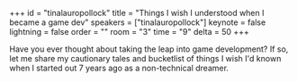 ﻿+++
id = "tinalauropollock"
title = "Things I wish I understood when I became a game dev"
speakers = ["tinalauropollock"]
keynote = false
lightning = false
order = ""
room = "3"
time = "9"
delta = 50
+++

Have you ever thought about taking the leap into game development? If so, let me share my cautionary tales and bucketlist of things I wish I'd known when I started out 7 years ago as a non-technical dreamer.